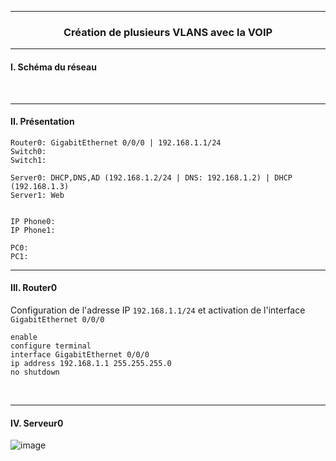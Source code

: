 ------------------------------------------------------------------------------------------------------------------------------------------------------------------------------------------------
### <p align='center'> Création de plusieurs VLANS avec la VOIP </p>



------------------------------------------------------------------------------------------------------------------------------------------------------------------------------------------------
#### I. Schéma du réseau

<br />

------------------------------------------------------------------------------------------------------------------------------------------------------------------------------------------------
#### II. Présentation
```
Router0: GigabitEthernet 0/0/0 | 192.168.1.1/24
Switch0: 
Switch1: 

Server0: DHCP,DNS,AD (192.168.1.2/24 | DNS: 192.168.1.2) | DHCP (192.168.1.3)
Server1: Web


IP Phone0: 
IP Phone1: 

PC0: 
PC1: 
```

------------------------------------------------------------------------------------------------------------------------------------------------------------------------------------------------
#### III. Router0
Configuration de l'adresse IP `192.168.1.1/24` et activation de l'interface `GigabitEthernet 0/0/0`
```
enable
configure terminal
interface GigabitEthernet 0/0/0
ip address 192.168.1.1 255.255.255.0
no shutdown
```
<br />

------------------------------------------------------------------------------------------------------------------------------------------------------------------------------------------------
#### IV. Serveur0
![image](https://github.com/dexter74/Cisco/assets/35907/4a583518-31cf-482a-8b7e-c099317b4344)

